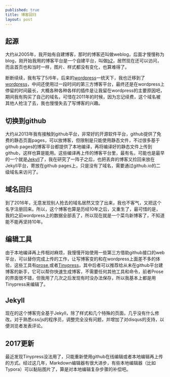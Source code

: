 ```yaml
---
published: true
title: 博客回归
layout: post
---
```

## 起源
大约从2005年，我开始有自建博客，那时的博客还叫做weblog，后面才慢慢称为blog，刚开始我用的博客平台是一个自建平台，叫做[b2](http://cafelog.com/)，居然现在还可以访问，而且首页也和当时一样，图片、样式都没有变化，也算难得了。

断断续续，我有写了5/6年，后来的[wordpress](https://wordpress.com)一统天下，我也迁移到了[wordpress](https://wordpress.com)，中间还使用过一段时间的第三方博客平台，最终还是在wordpress上停留的时间最长，大概各种各种各样的插件是让我留在wordpress的主要原因吧，期间我有购买了自己的域名，可惜在2011年的时候，因为忘记续费，这个域名被其他人抢注了去，我也慢慢失去了写博客的兴趣。

## 切换到github
大约从2013年我有接触到github平台，非常好的开源软件平台，github提供了免费的静态页面pages，可以放博客，但限制是只能使用静态文件，不过很多基于github pages的博客平台都提供了本地编译，再将编译好的静态文件上传到github，这样也算是能用。这些编译再上传的博客平台里，最有名，可能也是最早的一个就是[Jekyll](https://github.com/jekyll/jekyll)了，我在研究了一阵子之后，也把丢弃的博客又捡回来放在Jekyll平台，寄放在github pages上，只是没有了域名，需要通过github.io的二级域名来访问了。

## 域名回归
到了2016年，无意发现别人抢去的域名居然又空了出来，我也不客气，又把这个名字注册回来。所以，这个博客也算是历经10年之后，又重生了，最可惜的是，我的之前wordpress上的数据全部丢了，所以现在就是一个菜鸟新博客了，不知道能不能再坚持10年。

## 编辑工具
由于本地编译再上传相对麻烦，我慢慢开始使用一些第三方借助github接口的web平台，可以替你完成上传的工作，让写博客变的和在wordpress上面差不多的体验，这些工具有[prose](http://prose.io),或者[Tinypress](http://tinypress.co)，其中后者可以推荐给从未在github平台建博客的新手，它可以帮你快速生成博客，不需要任何其他工具和命令，前者Prose的界面很不错，但我用了几次之后发现有时没办法保存，所以我基本上都是用Tinypress来编辑了。

## Jekyll
现在的这个博客完全基于Jekyll，除了样式和几个特殊的页面，几乎没有什么修改。对于熟悉css/js的程序员，调整完全没有问题，并增加了对disqus的支持，以便浏览者发表评论。

## 2017更新

最近发现Tinypress没法用了，只能重新使用github在线编辑或者本地编辑再上传的方式。经过这几年，Markdown编辑器有很大进步，有些本地编辑器（比如Typora）可以黏贴图片了，算是对本地编辑复杂步骤的补偿吧。
